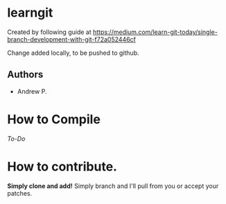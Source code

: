 # learngit

Created by following guide at https://medium.com/learn-git-today/single-branch-development-with-git-f72a052446cf

Change added locally, to be pushed to github.

## Authors
- Andrew P.

# How to Compile 
_To-Do_

# How to contribute.
__Simply clone and add!__
Simply branch and I'll pull from you or accept your patches.
